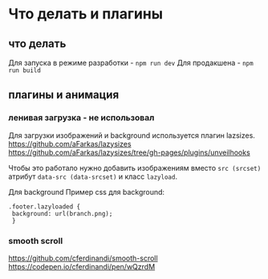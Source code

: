 #  Что делать и плагины

## что делать
Для запуска в режиме разработки - `npm run dev`
Для продакшена - `npm run build`

## плагины и анимация

### ленивая загрузка - не использовал
Для загрузки изображений и background используется плагин lazsizes.
https://github.com/aFarkas/lazysizes
https://github.com/aFarkas/lazysizes/tree/gh-pages/plugins/unveilhooks

Чтобы это работало нужно добавить изображениям вместо `src (srcset)` атрибут `data-src (data-srcset)` и класс `lazyload`.

Для background
Пример css для background:
    
    .footer.lazyloaded {
     background: url(branch.png);
     }



### smooth scroll
https://github.com/cferdinandi/smooth-scroll
https://codepen.io/cferdinandi/pen/wQzrdM

